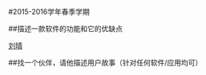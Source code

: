 #2015-2016学年春季学期
 
 
##描述一款软件的功能和它的优缺点

[刘晴](https://github.com/carolinelllqqq/sina-weibo/blob/master/sina.md) 

##找一个伙伴，请他描述用户故事（针对任何软件/应用均可）

